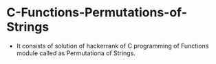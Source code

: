 # C-Functions-Permutations-of-Strings
- It consists of solution of hackerrank of C programming of Functions module called as Permutationa of Strings.
